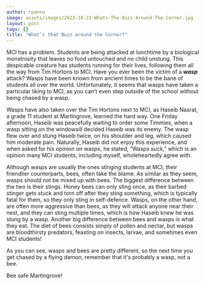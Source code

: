 ```yaml
---
author: rpannu
image: assets/images/2023-10-23-Whats-The-Buzz-Around-The-Corner.jpg
layout: post
tags: []
title: "What’s that Buzz around the Corner?"
---
```


MCI has a problem. Students are being attacked at lunchtime by a
biological monstrosity that leaves no food untouched and no child
unstung. This despicable creature has students running for their lives,
following them all the way from Tim Hortons to MCI. Have you ever been
the victim of a **_wasp_** attack? Wasps have been known from ancient
times to be the bane of students all over the world. Unfortunately, it
seems that wasps have taken a particular liking to MCI, as you can’t
even step outside of the school without being chased by a wasp.

Wasps have also taken over the Tim Hortons next to MCI, as Haseib
Nasrat, a grade 11 student at Martingrove, learned the hard way. One
Friday afternoon, Haseib was peacefully waiting to order some Timmies,
when a wasp sitting on the windowsill decided Haseib was its enemy. The
wasp flew over and stung Haseib twice, on his shoulder and leg, which
caused him moderate pain. Naturally, Haseib did not enjoy this
experience, and when asked for his opinion on wasps, he stated, “Wasps
suck,” which is an opinion many MCI students, including myself,
wholeheartedly agree with.

Although wasps are usually the ones stinging students at MCI, their
friendlier counterparts, bees, often take the blame. As similar as they
seem, wasps should not be mixed up with bees. The biggest difference
between the two is their stings. Honey bees can only sting once, as
their barbed stinger gets stuck and torn off after they sting something,
which is typically fatal for them, so they only sting in self-defence.
Wasps, on the other hand, are often more aggressive than bees, as they
will attack anyone near their nest, and they can sting multiple times,
which is how Haseib knew he was stung by a wasp. Another big difference
between bees and wasps is what they eat. The diet of bees consists
simply of pollen and nectar, but wasps are bloodthirsty predators,
feasting on insects, larvae, and sometimes even MCI students!

As you can see, wasps and bees are pretty different, so the next time
you get chased by a flying demon, remember that it's probably a wasp,
not a bee.

Bee safe Martingrove!
